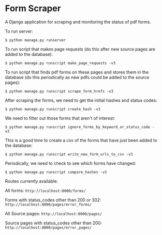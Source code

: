 # Form Scraper

A Django application for scraping and monitoring the status of pdf forms.

To run server:

```
$ python manage.py runserver
```

To run script that makes page requests (do this after new source pages are added to the database):

```
$ python manage.py runscript make_page_requests -v3
```

To run script that finds pdf forms on these pages and stores them in the database (do this periodically as new pdfs could be added to the source pages):

```
$ python manage.py runscript scrape_form_hrefs -v3
```

After scraping the forms, we need to get the initial hashes and status codes:

```
$ python manage.py runscript create_hash -v3
```

We need to filter out those forms that aren't of interest:

```
$ python manage.py runscript ignore_forms_by_keyword_or_status_code -v3
```

This is a good time to create a csv of the forms that have just been added to the database:

```
$ python manage.py runscript write_new_form_urls_to_csv -v3
```

Periodically, we need to check to see which forms have changed:

```
$ python manage.py runscript compare_hashes -v3
```

Routes currently available:

All forms: ```http://localhost:8000/forms/```

Forms with status_codes other than 200 or 302: ```http://localhost:8000/pages/error_forms/```

All Source pages: ```http://localhost:8000/pages/```

Source pages with status_codes other than 200: ```http://localhost:8000/pages/error_pages/```